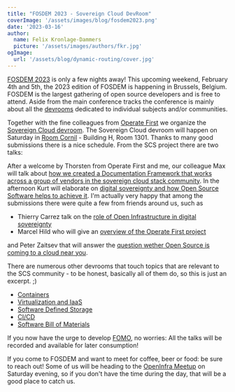 ```yaml
---
title: "FOSDEM 2023 - Sovereign Cloud DevRoom"
coverImage: '/assets/images/blog/fosdem2023.png'
date: '2023-03-16'
author:
  name: Felix Kronlage-Dammers
  picture: '/assets/images/authors/fkr.jpg'
ogImage:
  url: '/assets/blog/dynamic-routing/cover.jpg'
---
```


[FOSDEM 2023](https://www.fosdem.org) is only a few nights away! This upcoming weekend, February 4th and 5th,
the 2023 edition of FOSDEM is happening in Brussels, Belgium. FOSDEM is the largest gathering of open source
developers and is free to attend. Aside from the main conference tracks the conference is mainly about all the
[devrooms](https://fosdem.org/2023/schedule/tracks/) dedicated to individual subjects and/or communities.

Together with the fine colleagues from [Operate First](https://www.operate-first.cloud/) we organize
the [Sovereign Cloud devroom](https://fosdem.org/2023/schedule/track/sovereign_cloud/). The Sovereign Cloud devroom
will happen on Saturday in [Room Cornil](https://nav.fosdem.org/l/h1301_cornil/) - Building H, Room 1301.
Thanks to many good submissions there is a nice schedule. From the SCS project there are two talks:

After a welcome by Thorsten from Operate First and me, our colleague Max will talk about [how we created a Documentation Framework that works across a group of vendors in the sovereign cloud stack community](https://fosdem.org/2023/schedule/event/sovcloud_how_we_created_a_documentation_framework_that_works_across_a_group_of_vendors/).
In the afternoon Kurt will elaborate on [digital sovereignty and how Open Source Software helps to achieve it](https://fosdem.org/2023/schedule/event/sovcloud_what_is_digital_sovereignty_and_how_can_oss_help_to_achieve_it/). I'm actually very happy that among the submissions there were quite a few from friends around us, such
as

* Thierry Carrez talk on the [role of Open Infrastructure in digital sovereignty](https://fosdem.org/2023/schedule/event/sovcloud_the_role_of_open_infrastructure_in_digital_sovereignty/)
* Marcel Hild who will give an [overview of the Operate First project](https://fosdem.org/2023/schedule/event/sovcloud_operate_first_community_cloud/) 

and Peter Zaitsev that will answer the [question wether Open Source is coming to a cloud near you](https://fosdem.org/2023/schedule/event/sovcloud_is_open_source_coming_back_to_your_cloud/).

There are numerous other devrooms that touch topics that are relevant to the SCS community - to be honest, basically all of them do, so this is just an excerpt. ;)

* [Containers](https://fosdem.org/2023/schedule/track/containers/)
* [Virtualization and IaaS](https://fosdem.org/2023/schedule/track/virtualization_and_iaas/)
* [Software Defined Storage](https://fosdem.org/2023/schedule/track/software_defined_storage/)
* [CI/CD](https://fosdem.org/2023/schedule/track/continuous_integration_and_continuous_deployment/)
* [Software Bill of Materials](https://fosdem.org/2023/schedule/track/software_bill_of_materials/)

If you now have the urge to develop [FOMO](https://en.wikipedia.org/wiki/Fear_of_missing_out), no worries: All the talks will be recorded and available for later consumption!

If you come to FOSDEM and want to meet for coffee, beer or food: be sure to reach out! Some of us will be heading to the 
[OpenInfra Meetup](https://www.meetup.com/brussels-openinfra-meetup-group/events/290894971/) on Saturday evening, so if you don't have the time
during the day, that will be a good place to catch us.


